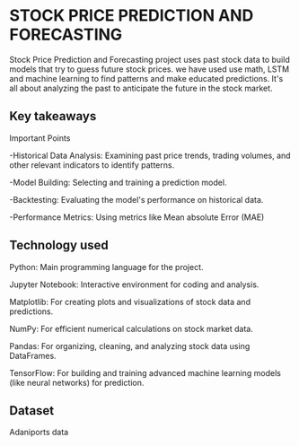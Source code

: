 # STOCK PRICE PREDICTION AND FORECASTING
 Stock Price Prediction and Forecasting project uses past stock data to build models that try to guess future stock prices. we have used  use math, LSTM and  machine learning to find patterns and make educated predictions. It's all about analyzing the past to anticipate the future in the stock market.

## Key takeaways
Important Points 

 -Historical Data Analysis: Examining past price trends, trading volumes, and other relevant indicators to identify patterns.
 
 -Model Building: Selecting and training a prediction model.
 
 -Backtesting: Evaluating the model's performance on historical data.
 
 -Performance Metrics: Using metrics like Mean absolute  Error (MAE) 
 
## Technology used 
Python: Main programming language for the project.

Jupyter Notebook: Interactive environment for coding and analysis.

Matplotlib: For creating plots and visualizations of stock data and predictions.

NumPy: For efficient numerical calculations on stock market data.

Pandas: For organizing, cleaning, and analyzing stock data using DataFrames.

TensorFlow: For building and training advanced machine learning models (like neural networks) for prediction.



## Dataset
Adaniports data 


